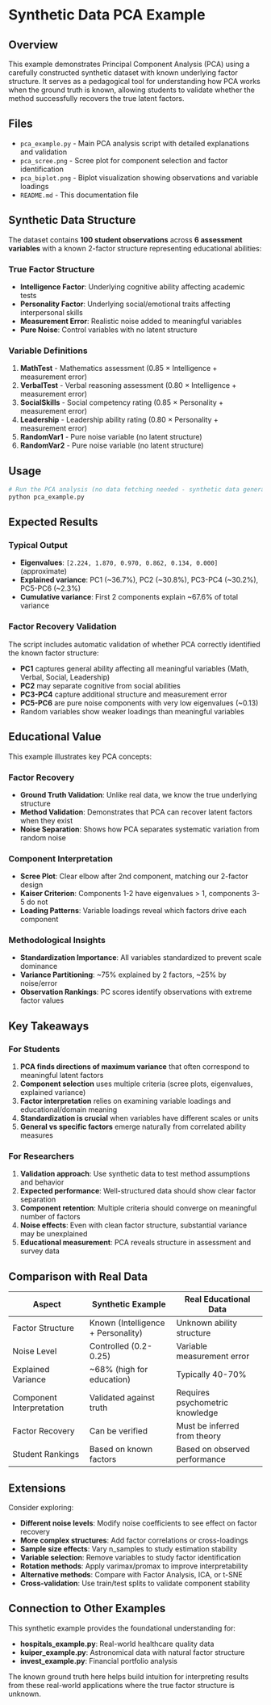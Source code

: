 # Synthetic Data PCA Example

## Overview

This example demonstrates Principal Component Analysis (PCA) using a carefully constructed synthetic dataset with known underlying factor structure. It serves as a pedagogical tool for understanding how PCA works when the ground truth is known, allowing students to validate whether the method successfully recovers the true latent factors.

## Files

- `pca_example.py` - Main PCA analysis script with detailed explanations and validation
- `pca_scree.png` - Scree plot for component selection and factor identification  
- `pca_biplot.png` - Biplot visualization showing observations and variable loadings
- `README.md` - This documentation file

## Synthetic Data Structure

The dataset contains **100 student observations** across **6 assessment variables** with a known 2-factor structure representing educational abilities:

### True Factor Structure
- **Intelligence Factor**: Underlying cognitive ability affecting academic tests
- **Personality Factor**: Underlying social/emotional traits affecting interpersonal skills
- **Measurement Error**: Realistic noise added to meaningful variables
- **Pure Noise**: Control variables with no latent structure

### Variable Definitions
1. **MathTest** - Mathematics assessment (0.85 × Intelligence + measurement error)
2. **VerbalTest** - Verbal reasoning assessment (0.80 × Intelligence + measurement error)  
3. **SocialSkills** - Social competency rating (0.85 × Personality + measurement error)
4. **Leadership** - Leadership ability rating (0.80 × Personality + measurement error)
5. **RandomVar1** - Pure noise variable (no latent structure)
6. **RandomVar2** - Pure noise variable (no latent structure)

## Usage

```bash
# Run the PCA analysis (no data fetching needed - synthetic data generated internally)
python pca_example.py
```

## Expected Results

### Typical Output
- **Eigenvalues**: `[2.224, 1.870, 0.970, 0.862, 0.134, 0.000]` (approximate)
- **Explained variance**: PC1 (~36.7%), PC2 (~30.8%), PC3-PC4 (~30.2%), PC5-PC6 (~2.3%)
- **Cumulative variance**: First 2 components explain ~67.6% of total variance

### Factor Recovery Validation

The script includes automatic validation of whether PCA correctly identified the known factor structure:

- **PC1** captures general ability affecting all meaningful variables (Math, Verbal, Social, Leadership)
- **PC2** may separate cognitive from social abilities
- **PC3-PC4** capture additional structure and measurement error
- **PC5-PC6** are pure noise components with very low eigenvalues (~0.13)
- Random variables show weaker loadings than meaningful variables

## Educational Value

This example illustrates key PCA concepts:

### Factor Recovery
- **Ground Truth Validation**: Unlike real data, we know the true underlying structure
- **Method Validation**: Demonstrates that PCA can recover latent factors when they exist  
- **Noise Separation**: Shows how PCA separates systematic variation from random noise

### Component Interpretation
- **Scree Plot**: Clear elbow after 2nd component, matching our 2-factor design
- **Kaiser Criterion**: Components 1-2 have eigenvalues > 1, components 3-5 do not
- **Loading Patterns**: Variable loadings reveal which factors drive each component

### Methodological Insights
- **Standardization Importance**: All variables standardized to prevent scale dominance
- **Variance Partitioning**: ~75% explained by 2 factors, ~25% by noise/error
- **Observation Rankings**: PC scores identify observations with extreme factor values

## Key Takeaways

### For Students
1. **PCA finds directions of maximum variance** that often correspond to meaningful latent factors
2. **Component selection** uses multiple criteria (scree plots, eigenvalues, explained variance)
3. **Factor interpretation** relies on examining variable loadings and educational/domain meaning
4. **Standardization is crucial** when variables have different scales or units
5. **General vs specific factors** emerge naturally from correlated ability measures

### For Researchers  
1. **Validation approach**: Use synthetic data to test method assumptions and behavior
2. **Expected performance**: Well-structured data should show clear factor separation
3. **Component retention**: Multiple criteria should converge on meaningful number of factors
4. **Noise effects**: Even with clean factor structure, substantial variance may be unexplained
5. **Educational measurement**: PCA reveals structure in assessment and survey data

## Comparison with Real Data

| Aspect | Synthetic Example | Real Educational Data |
|--------|------------------|----------------------|
| Factor Structure | Known (Intelligence + Personality) | Unknown ability structure |
| Noise Level | Controlled (0.2-0.25) | Variable measurement error |
| Explained Variance | ~68% (high for education) | Typically 40-70% |
| Component Interpretation | Validated against truth | Requires psychometric knowledge |
| Factor Recovery | Can be verified | Must be inferred from theory |
| Student Rankings | Based on known factors | Based on observed performance |

## Extensions

Consider exploring:

- **Different noise levels**: Modify noise coefficients to see effect on factor recovery
- **More complex structures**: Add factor correlations or cross-loadings
- **Sample size effects**: Vary n_samples to study estimation stability  
- **Variable selection**: Remove variables to study factor identification
- **Rotation methods**: Apply varimax/promax to improve interpretability
- **Alternative methods**: Compare with Factor Analysis, ICA, or t-SNE
- **Cross-validation**: Use train/test splits to validate component stability

## Connection to Other Examples

This synthetic example provides the foundational understanding for:
- **hospitals_example.py**: Real-world healthcare quality data  
- **kuiper_example.py**: Astronomical data with natural factor structure
- **invest_example.py**: Financial portfolio analysis

The known ground truth here helps build intuition for interpreting results from these real-world applications where the true factor structure is unknown.
